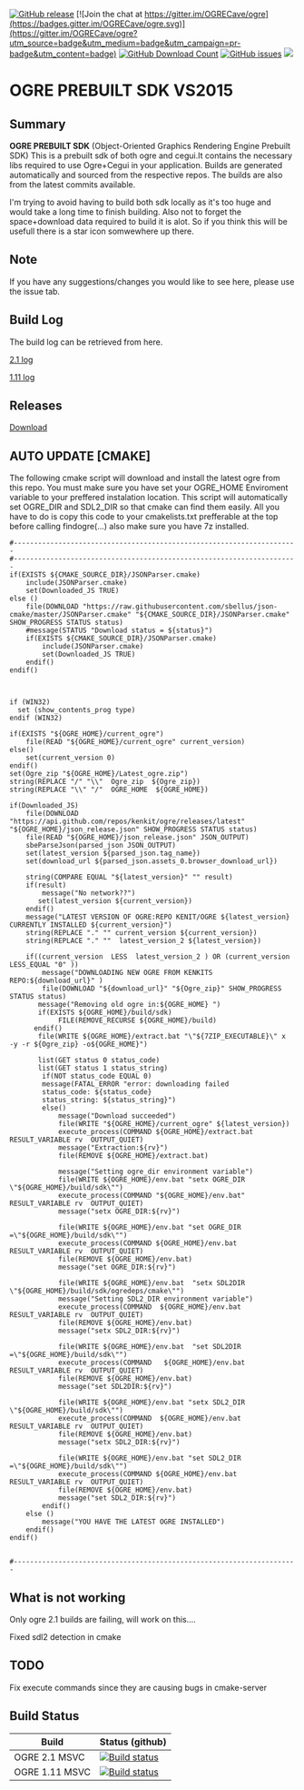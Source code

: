 [![GitHub release](https://img.shields.io/github/release/kenkit/ogre.svg)]()
[![Join the chat at https://gitter.im/OGRECave/ogre](https://badges.gitter.im/OGRECave/ogre.svg)](https://gitter.im/OGRECave/ogre?utm_source=badge&utm_medium=badge&utm_campaign=pr-badge&utm_content=badge)
[![GitHub Download Count](https://github-basic-badges.herokuapp.com/downloads/kenkit/ogre/total.svg)](https://github.com/kenkit/ogre/releases)
[![GitHub issues](https://img.shields.io/github/issues-raw/kenkit/ogre.svg)]()
![](Docs/ogre-logo-wetfloor.gif)


# OGRE PREBUILT SDK VS2015
## Summary
**OGRE PREBUILT SDK**
(Object-Oriented Graphics Rendering Engine Prebuilt SDK) 
This is a prebuilt sdk of both ogre and cegui.It contains the necessary libs required to use Ogre+Cegui in your application. 
Builds are generated automatically and sourced from the respective repos.
The builds are also from the latest commits available.

I'm trying to avoid having to build both sdk locally as it's too huge and would take a long time to finish building.
Also not to forget the space+download data required to build it is alot.
So if you think this will be usefull there is a star icon somwewhere up there.

## Note
If you have any suggestions/changes you would like to see here, please use the issue tab.

## Build Log
The build log can be retrieved from here.

[2.1  log](https://ci.appveyor.com/project/kenkit/ogre-6fnyg?fullLog=true)

[1.11 log](https://ci.appveyor.com/project/kenkit/ogre-mm8lb?fullLog=true)

## Releases
[Download](https://github.com/kenkit/ogre/releases)

## AUTO UPDATE [CMAKE]
The following cmake script will download and install the latest ogre from this repo.
You must make sure you have set your OGRE_HOME Enviroment variable to your preffered instalation location.
This script will automatically set OGRE_DIR and SDL2_DIR so that cmake can find them easily.
All you have to do is copy this code to your cmakelists.txt prefferable at the top before calling findogre(...) also make sure you have 7z installed.

```
#----------------------------------------------------------------------
#----------------------------------------------------------------------
if(EXISTS ${CMAKE_SOURCE_DIR}/JSONParser.cmake)
    include(JSONParser.cmake)
    set(Downloaded_JS TRUE)
else ()
    file(DOWNLOAD "https://raw.githubusercontent.com/sbellus/json-cmake/master/JSONParser.cmake" "${CMAKE_SOURCE_DIR}/JSONParser.cmake" SHOW_PROGRESS STATUS status)
    #message(STATUS "Download status = ${status}")
    if(EXISTS ${CMAKE_SOURCE_DIR}/JSONParser.cmake)
        include(JSONParser.cmake)
        set(Downloaded_JS TRUE)
    endif()
endif()



if (WIN32)
  set (show_contents_prog type)
endif (WIN32)

if(EXISTS "${OGRE_HOME}/current_ogre")
    file(READ "${OGRE_HOME}/current_ogre" current_version)
else()
    set(current_version 0)
endif()
set(Ogre_zip "${OGRE_HOME}/Latest_ogre.zip")
string(REPLACE "/" "\\"  Ogre_zip  ${Ogre_zip})
string(REPLACE "\\" "/"  OGRE_HOME  ${OGRE_HOME})

if(Downloaded_JS)
    file(DOWNLOAD "https://api.github.com/repos/kenkit/ogre/releases/latest" "${OGRE_HOME}/json_release.json" SHOW_PROGRESS STATUS status)
    file(READ "${OGRE_HOME}/json_release.json" JSON_OUTPUT)
    sbeParseJson(parsed_json JSON_OUTPUT)
    set(latest_version ${parsed_json.tag_name})
    set(download_url ${parsed_json.assets_0.browser_download_url}) 

    string(COMPARE EQUAL "${latest_version}" "" result)
    if(result)
        message("No network??")  
       set(latest_version ${current_version})
    endif()
    message("LATEST VERSION OF OGRE:REPO KENIT/OGRE ${latest_version} CURRENTLY INSTALLED ${current_version}")
    string(REPLACE "." "" current_version ${current_version})
    string(REPLACE "." ""  latest_version_2 ${latest_version})
  
    if((current_version  LESS  latest_version_2 ) OR (current_version LESS_EQUAL "0" ))
        message("DOWNLOADING NEW OGRE FROM KENKITS REPO:${download_url}" )
        file(DOWNLOAD "${download_url}" "${Ogre_zip}" SHOW_PROGRESS STATUS status)
       message("Removing old ogre in:${OGRE_HOME} ")
       if(EXISTS ${OGRE_HOME}/build/sdk)
            FILE(REMOVE_RECURSE ${OGRE_HOME}/build)
      endif()
       file(WRITE ${OGRE_HOME}/extract.bat "\"${7ZIP_EXECUTABLE}\" x  -y -r ${Ogre_zip} -o${OGRE_HOME}")

       list(GET status 0 status_code)
       list(GET status 1 status_string)
        if(NOT status_code EQUAL 0)
        message(FATAL_ERROR "error: downloading failed
        status_code: ${status_code}
        status_string: ${status_string}")
        else()
            message("Download succeeded")
            file(WRITE "${OGRE_HOME}/current_ogre" ${latest_version})
            execute_process(COMMAND ${OGRE_HOME}/extract.bat RESULT_VARIABLE rv  OUTPUT_QUIET)
            message("Extraction:${rv}")
            file(REMOVE ${OGRE_HOME}/extract.bat)

            message("Setting ogre_dir environment variable")
            file(WRITE ${OGRE_HOME}/env.bat "setx OGRE_DIR \"${OGRE_HOME}/build/sdk\"")
            execute_process(COMMAND "${OGRE_HOME}/env.bat"  RESULT_VARIABLE rv  OUTPUT_QUIET)  
            message("setx OGRE_DIR:${rv}")

            file(WRITE ${OGRE_HOME}/env.bat "set OGRE_DIR =\"${OGRE_HOME}/build/sdk\"")
            execute_process(COMMAND ${OGRE_HOME}/env.bat  RESULT_VARIABLE rv  OUTPUT_QUIET)
            file(REMOVE ${OGRE_HOME}/env.bat)
            message("set OGRE_DIR:${rv}")

            file(WRITE ${OGRE_HOME}/env.bat  "setx SDL2DIR \"${OGRE_HOME}/build/sdk/ogredeps/cmake\"")
            message("Setting SDL2_DIR environment variable")
            execute_process(COMMAND  ${OGRE_HOME}/env.bat RESULT_VARIABLE rv  OUTPUT_QUIET) 
            file(REMOVE ${OGRE_HOME}/env.bat) 
            message("setx SDL2_DIR:${rv}")

            file(WRITE ${OGRE_HOME}/env.bat  "set SDL2DIR =\"${OGRE_HOME}/build/sdk\"")
            execute_process(COMMAND   ${OGRE_HOME}/env.bat  RESULT_VARIABLE rv  OUTPUT_QUIET) 
            file(REMOVE ${OGRE_HOME}/env.bat) 
            message("set SDL2DIR:${rv}")

            file(WRITE ${OGRE_HOME}/env.bat "setx SDL2_DIR \"${OGRE_HOME}/build/sdk\"")
            execute_process(COMMAND  ${OGRE_HOME}/env.bat  RESULT_VARIABLE rv  OUTPUT_QUIET) 
            file(REMOVE ${OGRE_HOME}/env.bat)
            message("setx SDL2_DIR:${rv}")

            file(WRITE ${OGRE_HOME}/env.bat "set SDL2_DIR =\"${OGRE_HOME}/build/sdk\"")
            execute_process(COMMAND ${OGRE_HOME}/env.bat  RESULT_VARIABLE rv  OUTPUT_QUIET)
            file(REMOVE ${OGRE_HOME}/env.bat)
            message("set SDL2_DIR:${rv}")
        endif()     
    else ()
        message("YOU HAVE THE LATEST OGRE INSTALLED")
    endif()
endif()


#----------------------------------------------------------------------
```
## What is not working
Only ogre 2.1 builds are failing, will work on this....

Fixed sdl2 detection in cmake

## TODO
Fix execute commands since they are causing bugs in cmake-server
## Build Status
| Build | Status (github) |
|-------|-----------------|
| OGRE 2.1 MSVC | [![Build status](https://ci.appveyor.com/api/projects/status/q4q8yqy7uad0utmd?svg=true)](https://ci.appveyor.com/project/kenkit/ogre-6fnyg)
| OGRE 1.11 MSVC | [![Build status](https://ci.appveyor.com/api/projects/status/s0l07pa1uo7coda2?svg=true)](https://ci.appveyor.com/project/kenkit/ogre-mm8lb)
